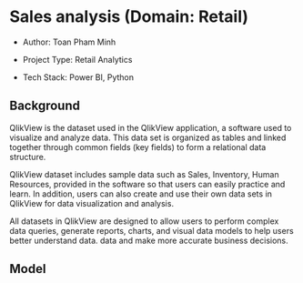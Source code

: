 # Sales analysis (Domain: Retail)
- Author: Toan Pham Minh
  
- Project Type: Retail Analytics

- Tech Stack: Power BI, Python
## Background

QlikView is the dataset used in the QlikView application, a software used to visualize and analyze data. This data set is organized as tables and linked together through common fields (key fields) to form a relational data structure.

QlikView dataset includes sample data such as Sales, Inventory, Human Resources, provided in the software so that users can easily practice and learn. In addition, users can also create and use their own data sets in QlikView for data visualization and analysis.

All datasets in QlikView are designed to allow users to perform complex data queries, generate reports, charts, and visual data models to help users better understand data. data and make more accurate business decisions.

## Model
